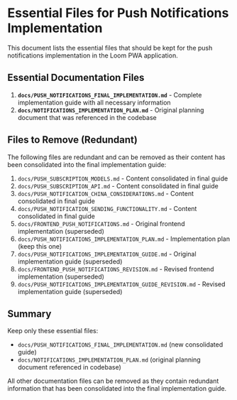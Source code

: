 # Essential Files for Push Notifications Implementation

This document lists the essential files that should be kept for the push notifications implementation in the Loom PWA application.

## Essential Documentation Files

1. **`docs/PUSH_NOTIFICATIONS_FINAL_IMPLEMENTATION.md`** - Complete implementation guide with all necessary information
2. **`docs/NOTIFICATIONS_IMPLEMENTATION_PLAN.md`** - Original planning document that was referenced in the codebase

## Files to Remove (Redundant)

The following files are redundant and can be removed as their content has been consolidated into the final implementation guide:

1. `docs/PUSH_SUBSCRIPTION_MODELS.md` - Content consolidated in final guide
2. `docs/PUSH_SUBSCRIPTION_API.md` - Content consolidated in final guide
3. `docs/PUSH_NOTIFICATION_CHINA_CONSIDERATIONS.md` - Content consolidated in final guide
4. `docs/PUSH_NOTIFICATION_SENDING_FUNCTIONALITY.md` - Content consolidated in final guide
5. `docs/FRONTEND_PUSH_NOTIFICATIONS.md` - Original frontend implementation (superseded)
6. `docs/PUSH_NOTIFICATIONS_IMPLEMENTATION_PLAN.md` - Implementation plan (keep this one)
7. `docs/PUSH_NOTIFICATIONS_IMPLEMENTATION_GUIDE.md` - Original implementation guide (superseded)
8. `docs/FRONTEND_PUSH_NOTIFICATIONS_REVISION.md` - Revised frontend implementation (superseded)
9. `docs/PUSH_NOTIFICATIONS_IMPLEMENTATION_GUIDE_REVISION.md` - Revised implementation guide (superseded)

## Summary

Keep only these essential files:
- `docs/PUSH_NOTIFICATIONS_FINAL_IMPLEMENTATION.md` (new consolidated guide)
- `docs/NOTIFICATIONS_IMPLEMENTATION_PLAN.md` (original planning document referenced in codebase)

All other documentation files can be removed as they contain redundant information that has been consolidated into the final implementation guide.